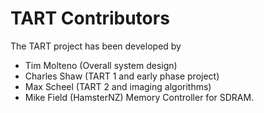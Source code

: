 # TART Contributors

The TART project has been developed by 

* Tim Molteno (Overall system design)
* Charles Shaw (TART 1 and early phase project)
* Max Scheel (TART 2 and imaging algorithms)
* Mike Field (HamsterNZ) Memory Controller for SDRAM.